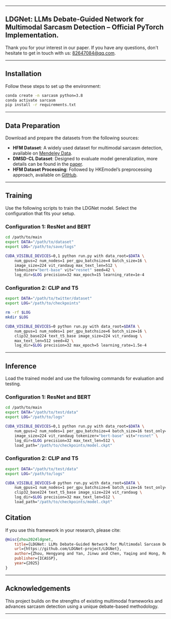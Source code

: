 

---
## LDGNet: LLMs Debate-Guided Network for Multimodal Sarcasm Detection – Official PyTorch Implementation. 

Thank you for your interest in our paper.
If you have any questions, don't hesitate to get in touch with us: 82647084@qq.com.

---

## Installation

Follow these steps to set up the environment:

```bash
conda create -n sarcasm python=3.8
conda activate sarcasm
pip install -r requirements.txt
```

---

## Data Preparation

Download and prepare the datasets from the following sources:

- **HFM Dataset**: A widely used dataset for multimodal sarcasm detection, available on [Mendeley Data](https://data.mendeley.com/datasets/h4ymvy9g8j/1).
- **DMSD-CL Dataset**: Designed to evaluate model generalization, more details can be found in the [paper](https://arxiv.org/html/2312.10493v2).
- **HFM Dataset Processing**: Followed by HKEmodel’s preprocessing approach, available on [GitHub](https://github.com/less-and-less-bugs/HKEmodel).

---

## Training

Use the following scripts to train the LDGNet model. Select the configuration that fits your setup.

### Configuration 1: ResNet and BERT
```bash
cd /path/to/main
export DATA="/path/to/dataset"
export LOG="/path/to/save/logs"

CUDA_VISIBLE_DEVICES=0,1 python run.py with data_root=$DATA \
    num_gpus=2 num_nodes=1 per_gpu_batchsize=4 batch_size=16 \
    image_size=224 vit_randaug max_text_len=512 \
    tokenizer="bert-base" vit="resnet" seed=42 \
    log_dir=$LOG precision=32 max_epoch=15 learning_rate=1e-4
```

### Configuration 2: CLIP and T5
```bash
export DATA="/path/to/twitter/dataset"
export LOG="/path/to/checkpoints"

rm -rf $LOG
mkdir $LOG

CUDA_VISIBLE_DEVICES=0 python run.py with data_root=$DATA \
    num_gpus=1 num_nodes=1 per_gpu_batchsize=6 batch_size=16 \
    clip32_base224 text_t5_base image_size=224 vit_randaug \
    max_text_len=512 seed=42 \
    log_dir=$LOG precision=32 max_epoch=5 learning_rate=1.5e-4
```

---

## Inference

Load the trained model and use the following commands for evaluation and testing.

### Configuration 1: ResNet and BERT
```bash
cd /path/to/main
export DATA="/path/to/test/data"
export LOG="/path/to/logs"

CUDA_VISIBLE_DEVICES=0,1 python run.py with data_root=$DATA \
    num_gpus=2 num_nodes=1 per_gpu_batchsize=4 batch_size=16 test_only=True \
    image_size=224 vit_randaug tokenizer="bert-base" vit="resnet" \
    log_dir=$LOG precision=32 max_text_len=512 \
    load_path="/path/to/checkpoints/model.ckpt"
```

### Configuration 2: CLIP and T5
```bash
export DATA="/path/to/test/data"
export LOG="/path/to/logs"

CUDA_VISIBLE_DEVICES=0 python run.py with data_root=$DATA \
    num_gpus=1 num_nodes=1 per_gpu_batchsize=6 batch_size=16 test_only=True \
    clip32_base224 text_t5_base image_size=224 vit_randaug \
    log_dir=$LOG precision=32 max_text_len=512 \
    load_path="/path/to/checkpoints/model.ckpt"
```


## Citation

If you use this framework in your research, please cite:

```bibtex
@misc{zhou2024ldgnet,
    title={LDGNet: LLMs Debate-Guided Network for Multimodal Sarcasm Detection},
    url={https://github.com/LDGNet-project/LDGNet},
    author={Zhou, Hengyang and Yan, Jinwu and Chen, Yaqing and Hong, Rongman and Zuo, Wenbo and Jin, Keyan},
    publisher={ICASSP},
    year={2025}
}
```

---

## Acknowledgements

This project builds on the strengths of existing multimodal frameworks and advances sarcasm detection using a unique debate-based methodology.

---
